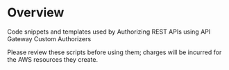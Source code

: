 # Overview
Code snippets and templates used by Authorizing REST APIs using API Gateway Custom Authorizers

Please review these scripts before using them; charges will be incurred for the AWS resources they create.
